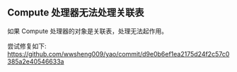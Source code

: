 ## Compute 处理器无法处理关联表

如果 Compute 处理器的对象是关联表，处理无法起作用。

尝试修复如下:
https://github.com/wwsheng009/yao/commit/d9e0b6ef1ea2175d24f2c57c0385a2e40546633a
